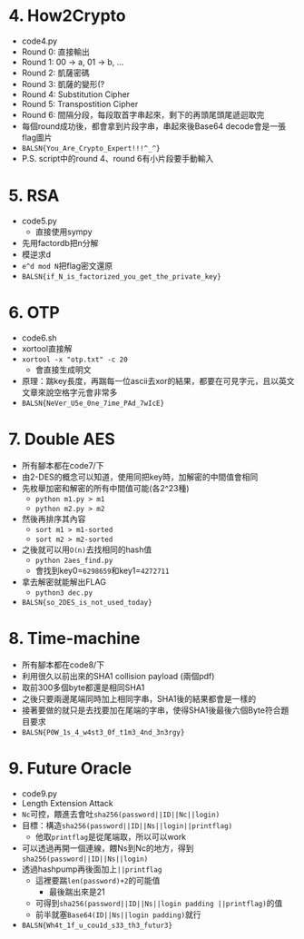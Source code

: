 # 4. How2Crypto

- code4.py
- Round 0: 直接輸出
- Round 1: 00 -> a, 01 -> b, ...
- Round 2: 凱薩密碼
- Round 3: 凱薩的變形(?
- Round 4: Substitution Cipher
- Round 5: Transpostition Cipher
- Round 6: 間隔分段，每段取首字串起來，剩下的再頭尾頭尾遞迴取完
- 每個round成功後，都會拿到片段字串，串起來後Base64 decode會是一張flag圖片
- `BALSN{You_Are_Crypto_Expert!!!^_^}`
- P.S. script中的round 4、round 6有小片段要手動輸入

# 5. RSA

- code5.py
    - 直接使用sympy
- 先用factordb把n分解
- 模逆求d
- `e^d mod N`把flag密文還原
- `BALSN{if_N_is_factorized_you_get_the_private_key}`

# 6. OTP

- code6.sh
- xortool直接解
- `xortool -x "otp.txt" -c 20`
    - 會直接生成明文
- 原理：踹key長度，再踹每一位ascii去xor的結果，都要在可見字元，且以英文文章來說空格字元會非常多
- `BALSN{NeVer_U5e_0ne_7ime_PAd_7wIcE}`

# 7. Double AES

- 所有腳本都在code7/下
- 由2-DES的概念可以知道，使用同把key時，加解密的中間值會相同
- 先枚舉加密和解密的所有中間值可能(各2^23種)
    - `python m1.py > m1`
    - `python m2.py > m2`
- 然後再排序其內容
    - `sort m1 > m1-sorted`
    - `sort m2 > m2-sorted`
- 之後就可以用`O(n)`去找相同的hash值
    - `python 2aes_find.py`
    - 會找到key0=`6298659`和key1=`4272711`
- 拿去解密就能解出FLAG
    - `python3 dec.py`
- `BALSN{so_2DES_is_not_used_today}`

# 8. Time-machine

- 所有腳本都在code8/下
- 利用很久以前出來的SHA1 collision payload (兩個pdf)
- 取前300多個byte都還是相同SHA1
- 之後只要兩邊尾端同時加上相同字串，SHA1後的結果都會是一樣的
- 接著要做的就只是去找要加在尾端的字串，使得SHA1後最後六個Byte符合題目要求
- `BALSN{P0W_1s_4_w4st3_0f_t1m3_4nd_3n3rgy}`

# 9. Future Oracle

- code9.py
- Length Extension Attack
- `Nc`可控，餵進去會吐`sha256(password||ID||Nc||login)`
- 目標：構造`sha256(password||ID||Ns||login||printflag)`
    - 他取`printflag`是從尾端取，所以可以work
- 可以透過再開一個連線，餵Ns到Nc的地方，得到`sha256(password||ID||Ns||login)`
- 透過hashpump再後面加上`||printflag`
    - 這裡要踹`len(password)+2`的可能值
        - 最後踹出來是21
    - 可得到`sha256(password||ID||Ns||login padding ||printflag)`的值
    - 前半就塞`Base64(ID||Ns||login padding)`就行
- `BALSN{Wh4t_1f_u_cou1d_s33_th3_futur3}`
